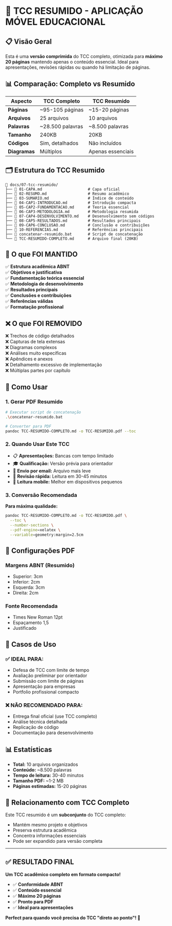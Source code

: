 # 📄 TCC RESUMIDO - APLICAÇÃO MÓVEL EDUCACIONAL

## 📋 Visão Geral

Esta é uma **versão comprimida** do TCC completo, otimizada para **máximo 20 páginas** mantendo apenas o conteúdo essencial. Ideal para apresentações, revisões rápidas ou quando há limitação de páginas.

## 📊 Comparação: Completo vs Resumido

| Aspecto       | TCC Completo     | TCC Resumido      |
| ------------- | ---------------- | ----------------- |
| **Páginas**   | ~95-105 páginas  | ~15-20 páginas    |
| **Arquivos**  | 25 arquivos      | 10 arquivos       |
| **Palavras**  | ~28.500 palavras | ~8.500 palavras   |
| **Tamanho**   | 240KB            | 20KB              |
| **Códigos**   | Sim, detalhados  | Não incluídos     |
| **Diagramas** | Múltiplos        | Apenas essenciais |

## 🗂️ Estrutura do TCC Resumido

```
📁 docs/07-tcc-resumido/
├── 📄 01-CAPA.md                    # Capa oficial
├── 📄 02-RESUMO.md                  # Resumo acadêmico
├── 📄 03-SUMARIO.md                 # Índice de conteúdo
├── 📄 04-CAP1-INTRODUCAO.md         # Introdução compacta
├── 📄 05-CAP2-FUNDAMENTACAO.md      # Teoria essencial
├── 📄 06-CAP3-METODOLOGIA.md        # Metodologia resumida
├── 📄 07-CAP4-DESENVOLVIMENTO.md    # Desenvolvimento sem códigos
├── 📄 08-CAP5-RESULTADOS.md         # Resultados principais
├── 📄 09-CAP6-CONCLUSAO.md          # Conclusão e contribuições
├── 📄 10-REFERENCIAS.md             # Referências principais
├── 📄 concatenar-resumido.bat       # Script de concatenação
└── 📄 TCC-RESUMIDO-COMPLETO.md      # Arquivo final (20KB)
```

## 🎯 O que FOI MANTIDO

✅ **Estrutura acadêmica ABNT**  
✅ **Objetivos e justificativa**  
✅ **Fundamentação teórica essencial**  
✅ **Metodologia de desenvolvimento**  
✅ **Resultados principais**  
✅ **Conclusões e contribuições**  
✅ **Referências válidas**  
✅ **Formatação profissional**

## ❌ O que FOI REMOVIDO

❌ Trechos de código detalhados  
❌ Capturas de tela extensas  
❌ Diagramas complexos  
❌ Análises muito específicas  
❌ Apêndices e anexos  
❌ Detalhamento excessivo de implementação  
❌ Múltiplas partes por capítulo

## 🚀 Como Usar

### 1. **Gerar PDF Resumido**

```bash
# Executar script de concatenação
.\concatenar-resumido.bat

# Converter para PDF
pandoc TCC-RESUMIDO-COMPLETO.md -o TCC-RESUMIDO.pdf --toc
```

### 2. **Quando Usar Este TCC**

- 📋 **Apresentações:** Bancas com tempo limitado
- 🎓 **Qualificação:** Versão prévia para orientador
- 📧 **Envio por email:** Arquivo mais leve
- 👀 **Revisão rápida:** Leitura em 30-45 minutos
- 📱 **Leitura mobile:** Melhor em dispositivos pequenos

### 3. **Conversão Recomendada**

**Para máxima qualidade:**

```bash
pandoc TCC-RESUMIDO-COMPLETO.md -o TCC-RESUMIDO.pdf \
  --toc \
  --number-sections \
  --pdf-engine=xelatex \
  --variable=geometry:margin=2.5cm
```

## 📐 Configurações PDF

### **Margens ABNT (Resumido)**

- Superior: 3cm
- Inferior: 2cm
- Esquerda: 3cm
- Direita: 2cm

### **Fonte Recomendada**

- Times New Roman 12pt
- Espaçamento 1,5
- Justificado

## 🎯 Casos de Uso

### ✅ **IDEAL PARA:**

- Defesa de TCC com limite de tempo
- Avaliação preliminar por orientador
- Submissão com limite de páginas
- Apresentação para empresas
- Portfolio profissional compacto

### ❌ **NÃO RECOMENDADO PARA:**

- Entrega final oficial (use TCC completo)
- Análise técnica detalhada
- Replicação de código
- Documentação para desenvolvimento

## 📊 Estatísticas

- **Total:** 10 arquivos organizados
- **Conteúdo:** ~8.500 palavras
- **Tempo de leitura:** 30-40 minutos
- **Tamanho PDF:** ~1-2 MB
- **Páginas estimadas:** 15-20 páginas

## 🔗 Relacionamento com TCC Completo

Este TCC resumido é um **subconjunto** do TCC completo:

- Mantém mesmo projeto e objetivos
- Preserva estrutura acadêmica
- Concentra informações essenciais
- Pode ser expandido para versão completa

---

## ✅ **RESULTADO FINAL**

**Um TCC acadêmico completo em formato compacto!**

- ✅ **Conformidade ABNT**
- ✅ **Conteúdo essencial**
- ✅ **Máximo 20 páginas**
- ✅ **Pronto para PDF**
- ✅ **Ideal para apresentações**

**Perfect para quando você precisa do TCC "direto ao ponto"! 🎯**
